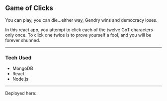 ## Game of Clicks
You can play, you can die...either way, Gendry wins and democracy loses.

In this react app, you attempt to click each of the twelve GoT characters only once. 
To click one twice is to prove yourself a fool, and you will be forever shunned.
***
### Tech Used
* MongoDB
* React
* Node.js
***
Deployed here: 



